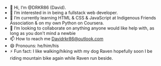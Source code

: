 - 👋 Hi, I’m @DRKR86 (David).
- 👀 I’m interested in in being a fullstack web developer. 
- 🌱 I’m currently learning HTML & CSS & JavaScript at Indigenous Friends Association & on my own Python on Coursera.
- 💞️ I’m looking to collaborate on anything anyone would like help with, as long as you don't mind a newbie
- 📫 How to reach me Davidrkr86@outlook.com
- 😄 Pronouns: he/him/his
- ⚡ Fun fact: I like walking/hiking with my dog Raven hopefully soon I be riding mountain bike again while Raven run beside.

<!---
DRKR86/DRKR86 is a ✨ special ✨ repository because its `README.md` (this file) appears on your GitHub profile.
You can click the Preview link to take a look at your changes.
--->
